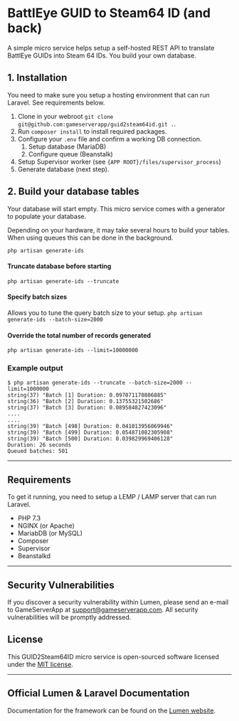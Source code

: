 # BattlEye GUID to Steam64 ID (and back)

A simple micro service helps setup a self-hosted REST API to translate BattlEye GUIDs into Steam 64 IDs. You build your own database.

## 1. Installation
You need to make sure you setup a hosting environment that can run Laravel. See requirements below.

1. Clone in your webroot `git clone git@github.com:gameserverapp/guid2steam64id.git .`.
2. Run `composer install` to install required packages.
3. Configure your `.env` file and confirm a working DB connection.
   1. Setup database (MariaDB)
   2. Configure queue (Beanstalk)
4. Setup Supervisor worker (see `{APP ROOT}/files/supervisor_process`)
5. Generate database  (next step).

## 2. Build your database tables
Your database will start empty. This micro service comes with a generator to populate your database.

Depending on your hardware, it may take several hours to build your tables. When using queues this can be done in the background.

`php artisan generate-ids`


#### Truncate database before starting
`php artisan generate-ids --truncate`

#### Specify batch sizes
Allows you to tune the query batch size to your setup. 
`php artisan generate-ids --batch-size=2000`

#### Override the total number of records generated
`php artisan generate-ids --limit=10000000`



### Example output

```
$ php artisan generate-ids --truncate --batch-size=2000 --limit=1000000
string(37) "Batch [1] Duration: 0.097071170806885"
string(36) "Batch [2] Duration: 0.13755321502686"
string(37) "Batch [3] Duration: 0.089584827423096"
....
....
string(39) "Batch [498] Duration: 0.041013956069946"
string(39) "Batch [499] Duration: 0.054871082305908"
string(39) "Batch [500] Duration: 0.039829969406128"
Duration: 26 seconds
Queued batches: 501
```

___

## Requirements
To get it running, you need to setup a LEMP / LAMP server that can run Laravel.

- PHP 7.3
- NGINX (or Apache)
- MariabDB (or MySQL)
- Composer
- Supervisor
- Beanstalkd

___

## Security Vulnerabilities

If you discover a security vulnerability within Lumen, please send an e-mail to GameServerApp at support@gameserverapp.com. All security vulnerabilities will be promptly addressed.

## License

This GUID2Steam64ID micro service is open-sourced software licensed under the [MIT license](https://opensource.org/licenses/MIT).

___

## Official Lumen & Laravel Documentation

Documentation for the framework can be found on the [Lumen website](https://lumen.laravel.com/docs).
